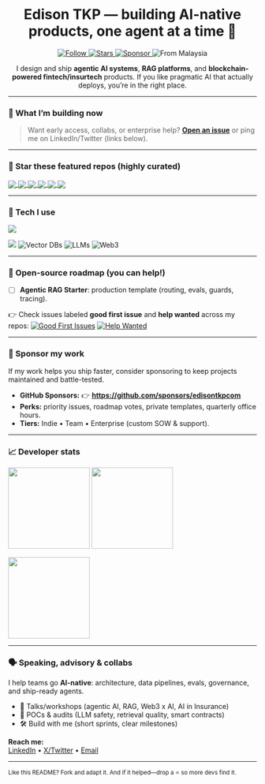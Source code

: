 <!---
EdisonTKPcom/EdisonTKPcom is a ✨ special ✨ repository because its `README.md` (this file) appears on your GitHub profile.
You can click the Preview link to take a look at your changes.
--->


<!-- Profile Header -->
<h1 align="center">Edison TKP — building AI-native products, one agent at a time 🤖</h1>

<p align="center">
  <a href="https://github.com/edisontkpcom?tab=followers">
    <img alt="Follow" src="https://img.shields.io/github/followers/edisontkpcom?label=Follow%20%40edisontkp&style=social">
  </a>
  <a href="https://github.com/edisontkpcom?tab=repositories&q=&type=source&language=&sort=stargazers">
    <img alt="Stars" src="https://img.shields.io/github/stars/edisontkpcom?style=social">
  </a>
  <a href="https://github.com/sponsors/edisontkpcom">
    <img alt="Sponsor" src="https://img.shields.io/badge/Sponsor-%E2%9D%A4%EF%B8%8F-ff69b4">
  </a>
  <img alt="From Malaysia" src="https://img.shields.io/badge/MY-Kuala%20Lumpur-1f6feb">
</p>

<p align="center">
  I design and ship <b>agentic AI systems</b>, <b>RAG platforms</b>, and <b>blockchain-powered fintech/insurtech</b> products.  
  If you like pragmatic AI that actually deploys, you’re in the right place.
</p>

---

### 🚀 What I’m building now


> Want early access, collabs, or enterprise help? **[Open an issue](https://github.com/edisontkpcom/edisontkpcom/issues/new)** or ping me on LinkedIn/Twitter (links below).

---

### 🌟 Star these featured repos (highly curated)
<a href="https://github.com/edisontkpcom/ai-engineer-cookbook">
  <img align="center" src="https://github-readme-stats.vercel.app/api/pin/?username=edisontkpcom&repo=ai-engineer-cookbook&description_lines_count=2" />
</a>
<a href="https://github.com/edisontkpcom/rag-n-roll-architectures">
  <img align="center" src="https://github-readme-stats.vercel.app/api/pin/?username=edisontkpcom&repo=rag-n-roll-architectures&description_lines_count=2" />
</a>
<a href="https://github.com/edisontkpcom/web3-engineer-cookbook">
  <img align="center" src="https://github-readme-stats.vercel.app/api/pin/?username=edisontkpcom&repo=web3-engineer-cookbook&description_lines_count=2" />
</a>
<a href="https://github.com/edisontkpcom/ai-device-setup">
  <img align="center" src="https://github-readme-stats.vercel.app/api/pin/?username=edisontkpcom&repo=ai-device-setup&description_lines_count=2" />
</a>
<a href="https://github.com/edisontkpcom/agentic-rag-starter">
  <img align="center" src="https://github-readme-stats.vercel.app/api/pin/?username=edisontkpcom&repo=agentic-rag-starter&description_lines_count=2" />
</a>
<a href="https://github.com/edisontkpcom/Awesome-GenBI">
  <img align="center" src="https://github-readme-stats.vercel.app/api/pin/?username=edisontkpcom&repo=Awesome-GenBI&description_lines_count=2" />
</a>

<br clear="both"/>

---

### 🧩 Tech I use
<p>
  <img src="https://skillicons.dev/icons?i=python,fastapi,flask,js,ts,react,nextjs,tailwind,flutter,postgres,redis,docker,kubernetes,aws,gcp,azure,terraform,linux,git,githubactions&perline=10" />
</p>
<p>
  <img src="https://skillicons.dev/icons?i=pytorch,tensorflow,opencv&perline=10" />
  <img alt="Vector DBs" src="https://img.shields.io/badge/VectorDB-Qdrant%20%7C%20pgvector-5865F2">
  <img alt="LLMs" src="https://img.shields.io/badge/LLMs-Llama%203%20%7C%20GPT%20%7C%20DeepSeek-0ea5e9">
  <img alt="Web3" src="https://img.shields.io/badge/Web3-Solana%20%7C%20EVM-14b8a6">
</p>

---

### 🧭 Open-source roadmap (you can help!)
- [ ] **Agentic RAG Starter**: production template (routing, evals, guards, tracing).  

  
👉 Check issues labeled **good first issue** and **help wanted** across my repos:
[![Good First Issues](https://img.shields.io/badge/Issues-good%20first%20issue-blue)](https://github.com/issues?q=is%3Aissue+is%3Aopen+user%3Aedisontkp+label%3A%22good+first+issue%22)
[![Help Wanted](https://img.shields.io/badge/Issues-help%20wanted-blueviolet)](https://github.com/issues?q=is%3Aissue+is%3Aopen+user%3Aedisontkp+label%3A%22help+wanted%22)

---

### 💖 Sponsor my work
If my work helps you ship faster, consider sponsoring to keep projects maintained and battle-tested.

- **GitHub Sponsors:** 👉 **https://github.com/sponsors/edisontkpcom**  
- **Perks:** priority issues, roadmap votes, private templates, quarterly office hours.  
- **Tiers:** Indie • Team • Enterprise (custom SOW & support).

---

### 📈 Developer stats
<p>
  <img height="165" src="https://github-readme-stats.vercel.app/api?username=edisontkp&show_icons=true&include_all_commits=true&count_private=true" />
  <img height="165" src="https://github-readme-streak-stats.herokuapp.com?user=edisontkp" />
</p>
<p>
  <img height="165" src="https://github-readme-stats.vercel.app/api/top-langs/?username=edisontkp&layout=compact&langs_count=10" />
</p>

---

### 🗣️ Speaking, advisory & collabs
I help teams go **AI-native**: architecture, data pipelines, evals, governance, and ship-ready agents.
- 🎤 Talks/workshops (agentic AI, RAG, Web3 x AI, AI in Insurance)
- 🧪 POCs & audits (LLM safety, retrieval quality, smart contracts)
- 🛠️ Build with me (short sprints, clear milestones)

**Reach me:**  
<a href="https://www.linkedin.com/in/edisontkp">LinkedIn</a> • 
<a href="https://x.com/edisontkp">X/Twitter</a> • 
<a href="mailto:im@edisontkp.com">Email</a>

---

<sub>Like this README? Fork and adapt it. And if it helped—drop a ⭐ so more devs find it.</sub>
